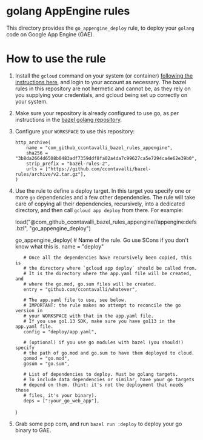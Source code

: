 # golang AppEngine rules

This directory provides the `go_appengine_deploy` rule, to deploy your `golang` code on Google App Engine (GAE).

# How to use the rule

1. Install the `gcloud` command on your system (or container) [following the instructions here](https://cloud.google.com/sdk/install),
   and login to your account as necessary. The bazel rules in this repository
   are not hermetic and cannot be, as they rely on you supplying your credentials, and gcloud being set up correctly
   on your system.

2. Make sure your repository is already configured to use go, as per instructions in the
   [bazel golang repository](https://github.com/bazelbuild/rules_go/releases).

3. Configure your `WORKSPACE` to use this repository:

       http_archive(
           name = "com_github_ccontavalli_bazel_rules_appengine",
           sha256 = "3b8da2664d6508b0483adf7359ddf8fa02a4da7c99627ca5e7294ca4e62e39b0",
           strip_prefix = "bazel-rules-2",
           urls = ["https://github.com/ccontavalli/bazel-rules/archive/v2.tar.gz"],
       )

4. Use the rule to define a deploy target. In this target you specify one or more `go` dependencies
   and a few other dependencies. The rule will take care of copying all their dependencies, recursively,
   into a dedicated directory, and then call `gcloud app deploy` from there. For example:

      load("@com_github_ccontavalli_bazel_rules_appengine//appengine:defs.bzl", "go_appengine_deploy")

      go_appengine_deploy(
          # Name of the rule. Go use SCons if you don't know what this is.
          name = "deploy"

          # Once all the dependencies have recursively been copied, this is
          # the directory where `gcloud app deploy` should be called from.
          # It is the directory where the app.yaml file will be created, and
          # where the go.mod, go.sum files will be created.
          entry = "github.com/ccontavalli/whatever",

          # The app.yaml file to use, see below.
          # IMPORTANT: the rule makes no attempt to reconcile the go version in
          # your WORKSPACE with that in the app.yaml file.
          # If you use go1.13 SDK, make sure you have go113 in the app.yaml file.
          config = "deploy/app.yaml",
       
          # (optional) if you use go modules with bazel (you should!) specify
          # the path of go.mod and go.sum to have them deployed to cloud.
          gomod = "go.mod",
          gosum = "go.sum",

          # List of dependencies to deploy. Must be golang targets.
          # To include data dependencies or similar, have your go targets
          # depend on them. (hint: it's not the deployment that needs those
          # files, it's your binary).
          deps = [":your_go_web_app"],
      )

5. Grab some pop corn, and run `bazel run :deploy` to deploy your go binary to GAE.
